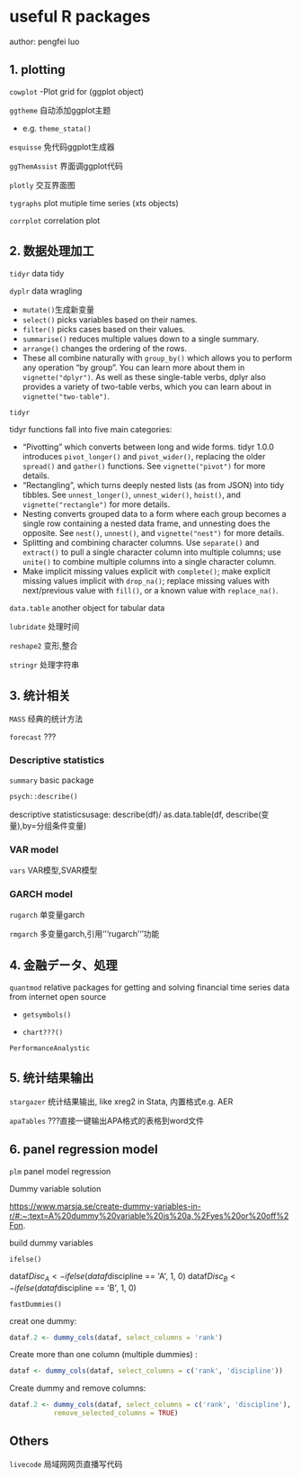 # useful R packages
author: pengfei luo

## 1. plotting

 `cowplot`
 -Plot grid for (ggplot object)

 `ggtheme` 自动添加ggplot主题

- e.g. `theme_stata()`

 `esquisse`	免代码ggplot生成器

 `ggThemAssist`	界面调ggplot代码

 `plotly`	交互界面图

 `tygraphs`	plot mutiple time series (xts objects)

 `corrplot`	correlation plot
 

## 2. 数据处理加工

 `tidyr`	data tidy

 `dyplr`	data wragling

- `mutate()`生成新变量
- `select()` picks variables based on their names.
- `filter()` picks cases based on their values.
- `summarise()` reduces multiple values down to a single summary.
- `arrange()` changes the ordering of the rows.
- These all combine naturally with `group_by()` which allows you to perform any operation “by group”. You can learn more about them in `vignette("dplyr")`. As well as these single-table verbs, dplyr also provides a variety of two-table verbs, which you can learn about in `vignette("two-table")`.

 `tidyr`

tidyr functions fall into five main categories:

- “Pivotting” which converts between long and wide forms. tidyr 1.0.0 introduces `pivot_longer()` and `pivot_wider()`, replacing the older `spread()` and `gather()` functions. See `vignette("pivot")` for more details.
- “Rectangling”, which turns deeply nested lists (as from JSON) into tidy tibbles. See `unnest_longer()`, `unnest_wider()`, `hoist()`, and `vignette("rectangle")` for more details.
- Nesting converts grouped data to a form where each group becomes a single row containing a nested data frame, and unnesting does the opposite. See `nest()`, `unnest()`, and `vignette("nest")` for more details.
- Splitting and combining character columns. Use `separate()` and `extract()` to pull a single character column into multiple columns; use `unite()` to combine multiple columns into a single character column.
- Make implicit missing values explicit with `complete()`; make explicit missing values implicit with `drop_na()`; replace missing values with next/previous value with `fill()`, or a known value with `replace_na()`.

 `data.table`	another object for tabular data

 `lubridate`	处理时间

 `reshape2`	变形,整合

 `stringr`	处理字符串



## 3. 统计相关

 `MASS`	经典的统计方法

 `forecast`	???



### Descriptive statistics

 `summary`	basic package

 `psych::describe()`

descriptive statisticsusage: describe(df)/ as.data.table(df, describe(变量),by=分组条件变量)



### VAR model

 `vars`	VAR模型,SVAR模型



### GARCH model

 `rugarch`	单变量garch

 `rmgarch`	多变量garch,引用‘’‘rugarch’‘’功能





## 4. 金融データ、処理

 `quantmod` relative packages for getting and solving financial time series data from internet open source

- ```getsymbols()```

- `chart???()`

 `PerformanceAnalystic`



## 5. 统计结果输出

 `stargazer`	统计结果输出, like xreg2 in Stata, 内置格式e.g. AER

 `apaTables`	???直接一键输出APA格式的表格到word文件





## 6. panel regression model

 `plm`	panel model regression



Dummy variable solution

https://www.marsja.se/create-dummy-variables-in-r/#:~:text=A%20dummy%20variable%20is%20a,%2Fyes%20or%20off%2Fon.

build dummy variables

`ifelse()`

dataf$Disc_A <- ifelse(dataf$discipline == 'A', 1, 0) dataf$Disc_B <- ifelse(dataf$discipline == 'B', 1, 0)

`fastDummies()`

creat one dummy:

```R
dataf.2 <- dummy_cols(dataf, select_columns = 'rank')
```

Create more than one column (multiple dummies) : 

```R
dataf <- dummy_cols(dataf, select_columns = c('rank', 'discipline'))
```

Create dummy and remove columns:

```R
dataf.2 <- dummy_cols(dataf, select_columns = c('rank', 'discipline'),
           remove_selected_columns = TRUE)
```



## Others

 `livecode`	局域网网页直播写代码
